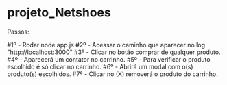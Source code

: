 # projeto_Netshoes

Passos:

#1º - Rodar node app.js
#2º - Acessar o caminho que aparecer no log "http://localhost:3000"
#3º - Clicar no botão comprar de qualquer produto.
#4º - Aparecerá um contator no carrinho.
#5º - Para verificar o produto escolhido é só clicar no carrinho.
#6º - Abrirá um modal com o(s) produto(s) escolhidos.
#7º - Clicar no (X) removerá o produto do carrinho.
